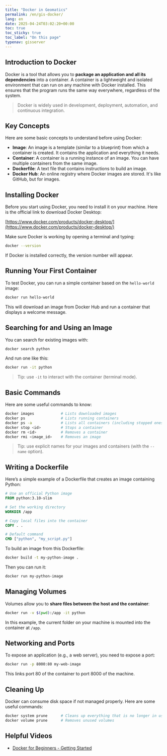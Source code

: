 ```yaml
---
title: "Docker in Geomatics"
permalink: /en/gis-docker/
lang: en
date: 2025-04-24T03:02:20+00:00
toc: true
toc_sticky: true
toc_label: "On this page"
typenav: gisserver
---
```


## Introduction to Docker

Docker is a tool that allows you to **package an application and all its dependencies** into a container. A container is a lightweight and isolated environment that can run on any machine with Docker installed. This ensures that the program runs the same way everywhere, regardless of the system.

> Docker is widely used in development, deployment, automation, and continuous integration.

## Key Concepts

Here are some basic concepts to understand before using Docker:

- **Image**: An image is a template (similar to a blueprint) from which a container is created. It contains the application and everything it needs.
- **Container**: A container is a running instance of an image. You can have multiple containers from the same image.
- **Dockerfile**: A text file that contains instructions to build an image.
- **Docker Hub**: An online registry where Docker images are stored. It's like GitHub, but for images.

## Installing Docker

Before you start using Docker, you need to install it on your machine. Here is the official link to download Docker Desktop:

[https://www.docker.com/products/docker-desktop/](https://www.docker.com/products/docker-desktop/)

Make sure Docker is working by opening a terminal and typing:

```bash
docker --version
```

If Docker is installed correctly, the version number will appear.

## Running Your First Container

To test Docker, you can run a simple container based on the `hello-world` image:

```bash
docker run hello-world
```

This will download an image from Docker Hub and run a container that displays a welcome message.

## Searching for and Using an Image

You can search for existing images with:

```bash
docker search python
```

And run one like this:

```bash
docker run -it python
```

> Tip: use `-it` to interact with the container (terminal mode).

## Basic Commands

Here are some useful commands to know:

```bash
docker images            # Lists downloaded images
docker ps                # Lists running containers
docker ps -a             # Lists all containers (including stopped ones)
docker stop <id>         # Stops a container
docker rm <id>           # Removes a container
docker rmi <image_id>    # Removes an image
```

> Tip: use explicit names for your images and containers (with the `--name` option).

## Writing a Dockerfile

Here’s a simple example of a Dockerfile that creates an image containing Python:

```Dockerfile
# Use an official Python image
FROM python:3.10-slim

# Set the working directory
WORKDIR /app

# Copy local files into the container
COPY . .

# Default command
CMD ["python", "my_script.py"]
```

To build an image from this Dockerfile:

```bash
docker build -t my-python-image .
```

Then you can run it:

```bash
docker run my-python-image
```

## Managing Volumes

Volumes allow you to **share files between the host and the container**:

```bash
docker run -v $(pwd):/app -it python
```

In this example, the current folder on your machine is mounted into the container at `/app`.

## Networking and Ports

To expose an application (e.g., a web server), you need to expose a port:

```bash
docker run -p 8000:80 my-web-image
```

This links port 80 of the container to port 8000 of the machine.

## Cleaning Up

Docker can consume disk space if not managed properly. Here are some useful commands:

```bash
docker system prune      # Cleans up everything that is no longer in use
docker volume prune      # Removes unused volumes
```

## Helpful Videos

- [Docker for Beginners - Getting Started](https://youtu.be/J27puPcFFQo?si=_xC_W0bgLZSIVwjj)